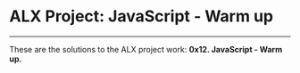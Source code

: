 # ALX Project: JavaScript - Warm up
---------

These are the solutions to the  ALX project work: __0x12. JavaScript - Warm up.__
